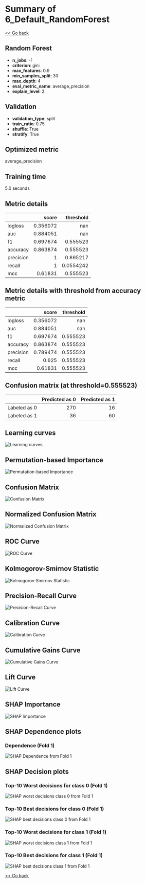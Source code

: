 # Summary of 6_Default_RandomForest

[<< Go back](../README.md)


## Random Forest
- **n_jobs**: -1
- **criterion**: gini
- **max_features**: 0.9
- **min_samples_split**: 30
- **max_depth**: 4
- **eval_metric_name**: average_precision
- **explain_level**: 2

## Validation
 - **validation_type**: split
 - **train_ratio**: 0.75
 - **shuffle**: True
 - **stratify**: True

## Optimized metric
average_precision

## Training time

5.0 seconds

## Metric details
|           |    score |   threshold |
|:----------|---------:|------------:|
| logloss   | 0.356072 | nan         |
| auc       | 0.884051 | nan         |
| f1        | 0.697674 |   0.555523  |
| accuracy  | 0.863874 |   0.555523  |
| precision | 1        |   0.895217  |
| recall    | 1        |   0.0554242 |
| mcc       | 0.61831  |   0.555523  |


## Metric details with threshold from accuracy metric
|           |    score |   threshold |
|:----------|---------:|------------:|
| logloss   | 0.356072 |  nan        |
| auc       | 0.884051 |  nan        |
| f1        | 0.697674 |    0.555523 |
| accuracy  | 0.863874 |    0.555523 |
| precision | 0.789474 |    0.555523 |
| recall    | 0.625    |    0.555523 |
| mcc       | 0.61831  |    0.555523 |


## Confusion matrix (at threshold=0.555523)
|              |   Predicted as 0 |   Predicted as 1 |
|:-------------|-----------------:|-----------------:|
| Labeled as 0 |              270 |               16 |
| Labeled as 1 |               36 |               60 |

## Learning curves
![Learning curves](learning_curves.png)

## Permutation-based Importance
![Permutation-based Importance](permutation_importance.png)
## Confusion Matrix

![Confusion Matrix](confusion_matrix.png)


## Normalized Confusion Matrix

![Normalized Confusion Matrix](confusion_matrix_normalized.png)


## ROC Curve

![ROC Curve](roc_curve.png)


## Kolmogorov-Smirnov Statistic

![Kolmogorov-Smirnov Statistic](ks_statistic.png)


## Precision-Recall Curve

![Precision-Recall Curve](precision_recall_curve.png)


## Calibration Curve

![Calibration Curve](calibration_curve_curve.png)


## Cumulative Gains Curve

![Cumulative Gains Curve](cumulative_gains_curve.png)


## Lift Curve

![Lift Curve](lift_curve.png)



## SHAP Importance
![SHAP Importance](shap_importance.png)

## SHAP Dependence plots

### Dependence (Fold 1)
![SHAP Dependence from Fold 1](learner_fold_0_shap_dependence.png)

## SHAP Decision plots

### Top-10 Worst decisions for class 0 (Fold 1)
![SHAP worst decisions class 0 from Fold 1](learner_fold_0_shap_class_0_worst_decisions.png)
### Top-10 Best decisions for class 0 (Fold 1)
![SHAP best decisions class 0 from Fold 1](learner_fold_0_shap_class_0_best_decisions.png)
### Top-10 Worst decisions for class 1 (Fold 1)
![SHAP worst decisions class 1 from Fold 1](learner_fold_0_shap_class_1_worst_decisions.png)
### Top-10 Best decisions for class 1 (Fold 1)
![SHAP best decisions class 1 from Fold 1](learner_fold_0_shap_class_1_best_decisions.png)

[<< Go back](../README.md)
